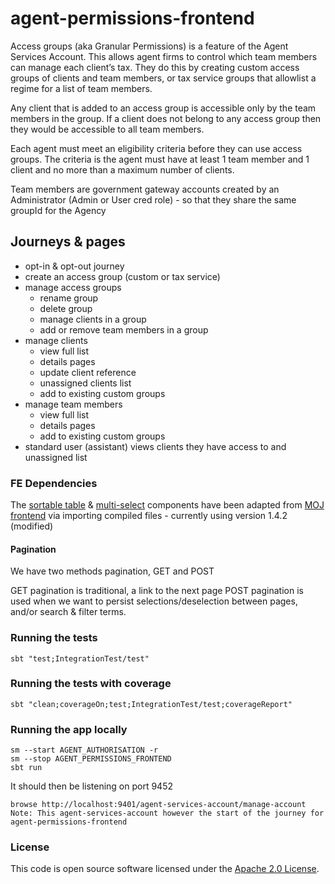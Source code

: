 
# agent-permissions-frontend

Access groups (aka Granular Permissions) is a feature of the Agent Services Account. 
This allows agent firms to control which team members can manage each client’s tax. 
They do this by creating custom access groups of clients and team members, or tax service groups that allowlist a regime for a list of team members.

Any client that is added to an access group is accessible only by the team members in the group. If a client does not belong to any access group then they would be accessible to all team members.

Each agent must meet an eligibility criteria before they can use access groups. The criteria is the agent must have at least 1 team member and 1 client and no more than a maximum number of clients.

Team members are government gateway accounts created by an Administrator (Admin or User cred role) - so that they share the same groupId for the Agency

## Journeys & pages
- opt-in & opt-out journey
- create an access group (custom or tax service)
- manage access groups
  - rename group
  - delete group
  - manage clients in a group
  - add or remove team members in a group
- manage clients
  - view full list
  - details pages
  - update client reference
  - unassigned clients list
  - add to existing custom groups
- manage team members 
  - view full list
  - details pages
  - add to existing custom groups
- standard user (assistant) views clients they have access to and unassigned list


### FE Dependencies
The [sortable table](https://design-patterns.service.justice.gov.uk/components/sortable-table/) & [multi-select](https://design-patterns.service.justice.gov.uk/components/multi-select/) components have been adapted from [MOJ frontend](https://github.com/ministryofjustice/moj-frontend/releases) via importing compiled files - currently using version 1.4.2 (modified)

#### Pagination

We have two methods pagination, GET and POST

GET pagination is traditional, a link to the next page
POST pagination is used when we want to persist selections/deselection between pages, and/or search & filter terms.

### Running the tests

    sbt "test;IntegrationTest/test"

### Running the tests with coverage

    sbt "clean;coverageOn;test;IntegrationTest/test;coverageReport"

### Running the app locally

    sm --start AGENT_AUTHORISATION -r
    sm --stop AGENT_PERMISSIONS_FRONTEND
    sbt run

It should then be listening on port 9452

    browse http://localhost:9401/agent-services-account/manage-account  
    Note: This agent-services-account however the start of the journey for agent-permissions-frontend


### License

This code is open source software licensed under the [Apache 2.0 License]("http://www.apache.org/licenses/LICENSE-2.0.html").
